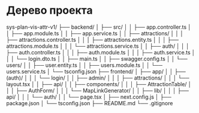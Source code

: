 # Дерево проекта

sys-plan-vis-attr-v1/
├── backend/
│   ├── src/
│   │   ├── app.controller.ts
│   │   ├── app.module.ts
│   │   ├── app.service.ts
│   │   ├── attractions/
│   │   │   ├── attractions.controller.ts
│   │   │   ├── attractions.entity.ts
│   │   │   ├── attractions.module.ts
│   │   │   └── attractions.service.ts
│   │   ├── auth/
│   │   │   ├── auth.controller.ts
│   │   │   ├── auth.module.ts
│   │   │   ├── auth.service.ts
│   │   │   └── login.dto.ts
│   │   ├── main.ts
│   │   ├── swagger.config.ts
│   │   └── users/
│   │       ├── user.entity.ts
│   │       ├── users.module.ts
│   │       └── users.service.ts
│   └── tsconfig.json
├── frontend/
│   ├── app/
│   │   ├── (auth)/
│   │   │   └── login/
│   │   ├── admin/
│   │   │   ├── attractions/
│   │   │   └── layout.tsx
│   │   ├── api/
│   │   ├── components/
│   │   │   ├── AttractionTable/
│   │   │   ├── AuthForm/
│   │   │   └── MapLinkGenerator/
│   │   ├── lib/
│   │   │   ├── api/
│   │   │   └── auth/
│   │   └── page.tsx
│   ├── next.config.js
│   ├── package.json
│   └── tsconfig.json
├── README.md
└── .gitignore
